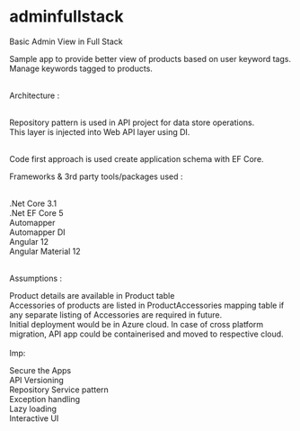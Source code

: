 # adminfullstack
Basic Admin View in Full Stack<br />

Sample app to provide better view of products based on user keyword tags.<br />
Manage keywords tagged to products. <br /><br />


Architecture :<br /><br />

Repository pattern is used in API project for data store operations.<br />
This layer is injected into Web API layer using DI.<br /><br />

Code first approach is used create application schema with EF Core.<br />

Frameworks & 3rd party tools/packages used :<br /><br />

.Net Core 3.1<br />
.Net EF Core 5<br />
Automapper<br />
Automapper DI<br />
Angular 12<br />
Angular Material 12<br /><br />

Assumptions :<br />

Product details are available in Product table<br />
Accessories of products are listed in ProductAccessories mapping table if any separate listing of Accessories are required in future.<br />
Initial deployment would be in Azure cloud. In case of cross platform migration, API app could be containerised and moved to respective cloud.<br />
<br />
Imp:<br />

Secure the Apps<br />
API Versioning<br />
Repository Service pattern<br />
Exception handling<br />
Lazy loading<br />
Interactive UI<br />